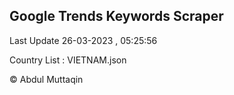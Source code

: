 

## Google Trends Keywords Scraper 
 
Last Update 26-03-2023 , 05:25:56

Country List :
VIETNAM.json



© Abdul Muttaqin 
